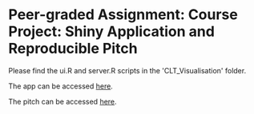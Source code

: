# Peer-graded Assignment: Course Project: Shiny Application and Reproducible Pitch

Please find the ui.R and server.R scripts in the 'CLT_Visualisation' folder.

The app can be accessed [here](https://kmacierzanka.shinyapps.io/CLT_Visualisation/).

The pitch can be accessed [here](https://kmacierzanka.github.io/DataScienceSpecialisation_Course9Project/pitch.html).